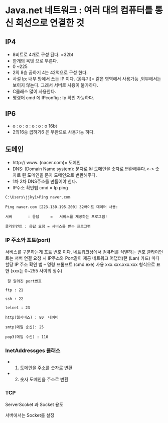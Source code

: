 # Java.net 네트워크 : 여러 대의 컴퓨터를 통신 회선으로 연결한 것
## IP4 
* 8비트로 4개로 구성 된다. =32bt
* 한개의 옥텟 으로 부른다.
* 0 ~225 
* 2의 8승 곱하기 4는 42억으로 구성 한다. 
* 사설 Ip: 내부 망에서 쓰는 IP 이다. (공유기)= 같은 영역에서 사용가능 ,외부에서는 보이지 않는다. 그래서 서버로 사용이 불가하다.    
* C클래스 많이 사용한다. 
* 명령어 cmd 에 IPconfig : Ip 확인 가능하다. 
## IP6
 *  o :  o :  o  :  o :  o :   o  16bt
 * 2의16승 곱하기6 은 무한으로 사용가능 하다. 
## 도메인 
* http:// www. (nacer.com)= 도메인 
* DNS: (Domain Name system): 문자로 된 도메인을 숫자로 변환해주다.<-> 숫자로 된 도메인을 문자 도메인으로 변환해주다.   
* 1차 2차 DNS주소를 만들어야 한다. 
* IP주소 확인법 cmd = Ip ping 
``````````````````````````````````
C:\Users\jjky1>Ping naver.com

Ping naver.com [223.130.195.200] 32바이트 데이터 사용:

서버       : 응답     =   서비스를 제공하는 프로그램!

클라인언트 : 응답 요청 = 서비스를 받는 프로그램
``````````````````````````````````````````````````````````
### IP 주소와 포트(port) 
서비스를 구분하는게 포트 번호 이다. 
네트워크상에서 컴퓨터를 식별하는 번호
클라이언트는 서버 연결 요청 시 IP주소와 Port같이 제공
네트워크 어댑터(랜 (Lan) 카드) 마다 할당
IP 주소 확인 법 – 명령 프롬프트 (cmd.exe) 사용
xxx.xxx.xxx.xxx  형식으로 표현 (xxx는 0~255 사이의 정수)
```````````````````````````````
 잘 알려진 port번호

ftp : 21

ssh : 22

telnet : 23

http(웹서비스) : 80  네이버

smtp(메일 송신): 25

pop3(메일 수신) : 110 

``````````````````````````````````````````````````````
### InetAddressges 클래스
* 1. 도메인을 주소를 숫자로 변환
* 2. 숫자 도메인을 주소로 변환 
### TCP 
ServerScoket 과 Socket 용도

서버에서는 Socket를 설정 



           















